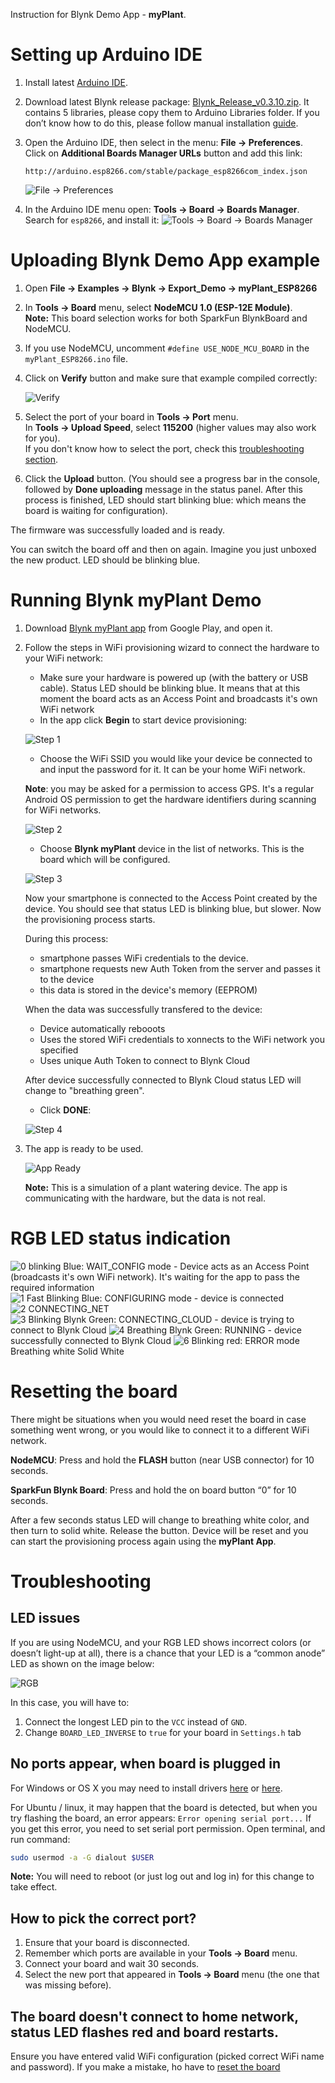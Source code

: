 Instruction for Blynk Demo App - **myPlant**.

# Setting up Arduino IDE

1. Install latest [Arduino IDE](https://www.arduino.cc/en/Main/Software).

2. Download latest Blynk release package: [Blynk_Release_v0.3.10.zip](https://github.com/blynkkk/blynk-library/releases/download/v0.3.10/Blynk_Release_v0.3.10.zip).
   It contains 5 libraries, please copy them to Arduino Libraries folder. 
   If you don’t know how to do this, please follow manual installation [guide](https://www.arduino.cc/en/Guide/Libraries#toc5).
   
3. Open the Arduino IDE, then select in the menu: **File -> Preferences**.  
   Click on **Additional Boards Manager URLs** button and add this link:
   ```
   http://arduino.esp8266.com/stable/package_esp8266com_index.json
   ```
   ![File -> Preferences](https://github.com/blynkkk/blynk-library/blob/master/extras/docs/images/file_preferences.png)
   
4. In the Arduino IDE menu open: **Tools -> Board -> Boards Manager**.  
   Search for ```esp8266```, and install it:
   ![Tools -> Board -> Boards Manager](https://github.com/blynkkk/blynk-library/blob/master/extras/docs/images/boards_manager.png)
   
# Uploading Blynk Demo App example

1. Open **File -> Examples -> Blynk -> Export_Demo -> myPlant_ESP8266**

2. In **Tools -> Board** menu, select **NodeMCU 1.0 (ESP-12E Module)**.  
   **Note:** This board selection works for both SparkFun BlynkBoard and NodeMCU.

3. If you use NodeMCU, uncomment ```#define USE_NODE_MCU_BOARD``` in the ```myPlant_ESP8266.ino``` file.

4. Click on **Verify** button and make sure that example compiled correctly:

   ![Verify](https://github.com/blynkkk/blynk-library/blob/master/extras/docs/images/verify.png)
   
5. Select the port of your board in **Tools -> Port** menu.  
   In **Tools -> Upload Speed**, select **115200** (higher values may also work for you).  
   If you don't know how to select the port, check this [troubleshooting section](#how-to-pick-the-correct-port).

6. Click the **Upload** button. (You should see a progress bar in the console, followed by **Done uploading** message in the 
   status panel. After this process is finished, LED should start blinking blue: which means the board is waiting for configuration).
   
   
The firmware was successfully loaded and is ready. 

You can switch the board off and then on again. Imagine you just unboxed the new product. LED should be blinking blue.


# Running Blynk myPlant Demo

1. Download [Blynk myPlant app](https://play.google.com/store/apps/details?id=cc.blynk.appexport.demo&hl=en) from Google Play, and open it.

2. Follow the steps in WiFi provisioning wizard to connect the hardware to your WiFi network:
   
   * Make sure your hardware is powered up (with the battery or USB cable). Status LED should be blinking blue. It means that at this moment the board acts as an Access Point and broadcasts it's own WiFi network
   * In the app click **Begin** to start device provisioning:
   
   ![Step 1](https://github.com/blynkkk/blynk-library/blob/master/extras/docs/images/provisioning_start.png)
   
   * Choose the WiFi SSID you would like your device be connected to and input the password for it. It can be your home WiFi network.
    
   **Note**: you may be asked for a permission to access GPS. It's a regular Android OS permission to get the hardware identifiers during scanning for WiFi networks.
   
   ![Step 2](https://github.com/blynkkk/blynk-library/blob/master/extras/docs/images/provisioning_choose_network.png)
   
   * Choose **Blynk myPlant** device in the list of networks. This is the board which will be configured. 
   
   ![Step 3](https://github.com/blynkkk/blynk-library/blob/master/extras/docs/images/provisioning_connect.png)
   
   Now your smartphone is connected to the Access Point created by the device.
   You should see that status LED is blinking blue, but slower. Now the provisioning process starts.
   
   During this process:
   - smartphone passes WiFi credentials to the device.
   - smartphone requests new Auth Token from the server and passes it to the device
   - this data is stored in the device's memory (EEPROM)
   
   When the data was successfully transfered to the device:
   - Device automatically rebooots
   - Uses the stored WiFi credentials to xonnects to the WiFi network you specified 
   - Uses unique Auth Token to connect to Blynk Cloud  
   
   After device successfully connected to Blynk Cloud  status LED will change to "breathing green". 
   
   * Click **DONE**: 
   
   ![Step 4](https://github.com/blynkkk/blynk-library/blob/master/extras/docs/images/provisioning_done.png)

3. The app is ready to be used.
   
   ![App Ready](https://github.com/blynkkk/blynk-library/blob/master/extras/docs/images/demo_app.png)
   
   **Note:** This is a simulation of a plant watering device. The app is communicating with the hardware, but the data is not real.
   
# RGB LED status indication

![0](https://github.com/blynkkk/blynk-library/blob/master/extras/docs/images/states/0.png) blinking Blue: WAIT_CONFIG mode - Device acts as an Access Point (broadcasts it's own WiFi network). It's waiting for the app to pass the required information  
![1](https://github.com/blynkkk/blynk-library/blob/master/extras/docs/images/states/1.png) Fast Blinking Blue: CONFIGURING mode - device is connected     
![2](https://github.com/blynkkk/blynk-library/blob/master/extras/docs/images/states/2.png) CONNECTING_NET  
![3](https://github.com/blynkkk/blynk-library/blob/master/extras/docs/images/states/3.png) Blinking Blynk Green: CONNECTING_CLOUD - device is trying to connect to Blynk Cloud 
![4](https://github.com/blynkkk/blynk-library/blob/master/extras/docs/images/states/4.png) Breathing Blynk Green: RUNNING - device successfully connected to Blynk Cloud 
![6](https://github.com/blynkkk/blynk-library/blob/master/extras/docs/images/states/6.png) Blinking red: ERROR mode
Breathing white
Solid White

# Resetting the board

There might be situations when you would need reset the board in case something went wrong, or you would like to connect it to a different WiFi network. 

**NodeMCU**: Press and hold the **FLASH** button (near USB connector) for 10 seconds.

**SparkFun Blynk Board**: Press and hold the on board button “0” for 10 seconds.

After a few seconds status LED will change to breathing white color, and then turn to solid white. 
Release the button. Device will be reset and you can start the provisioning process again using the **myPlant App**.

# Troubleshooting

## LED issues

If you are using NodeMCU, and your RGB LED shows incorrect colors (or doesn’t light-up at all), there is a chance that your LED is a “common anode” LED as shown on the image below:

![RGB](http://bildr.org/blog/wp-content/uploads/2011/01/RGBLEDs2.png)

In this case, you will have to:

  1. Connect the longest LED pin to the ```VCC``` instead of ```GND```.
  2. Change ```BOARD_LED_INVERSE``` to ```true``` for your board in ```Settings.h``` tab
  
## No ports appear, when board is plugged in

For Windows or OS X you may need to install drivers [here](https://www.silabs.com/products/mcu/Pages/USBtoUARTBridgeVCPDrivers.aspx) 
or [here](http://www.ftdichip.com/Drivers/VCP.htm).

For Ubuntu / linux, it may happen that the board is detected, but when you try flashing the board, 
an error appears: ```Error opening serial port...```
If you get this error, you need to set serial port permission. Open terminal, and run command:

```bash
sudo usermod -a -G dialout $USER
```

**Note:** You will need to reboot (or just log out and log in) for this change to take effect.

## How to pick the correct port?
1. Ensure that your board is disconnected.
2. Remember which ports are available in your **Tools -> Board** menu.
3. Connect your board and wait 30 seconds.
4. Select the new port that appeared in **Tools -> Board** menu (the one that was missing before).

## The board doesn't connect to home network, status LED flashes red and board restarts.
Ensure you have entered valid WiFi configuration (picked correct WiFi name and password).
If you make a mistake, ho have to [reset the board](#resetting-the-board)

